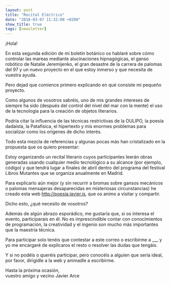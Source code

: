 ```yaml
---
layout: post
title: "Recital Eléctrico"
date: "2018-03-07 11:32:00 +0200"
show_title: true
tags: [newsletter]
---
```


¡Hola!

En esta segunda edición de mi boletín botánico os hablaré sobre cómo controlar
las mareas mediante alucinaciones hipnagógicas, el ganso robótico de Natalie
Jeremijenko, el gran desastre de la carrera de palomas del 97 y un nuevo
proyecto en el que estoy inmerso y que necesita de vuestra ayuda.

<!-- more -->

Pero dejad que comience primero explicando en qué consiste mi pequeño proyecto.

Como algunos de vosotros sabréis, uno de mis grandes intereses de siempre ha
sido (después del control del nivel del mar con la mente) el uso de la
tecnología para la creación de objetos literarios. 

Podría citar la influencia de las técnicas restrictivas de la OULIPO, la poesía
dadaísta, la Patafísica, el  hipertexto y mis enormes problemas para socializar
como los orígenes de dicho interés. 

Todo esta mezcla de referencias y algunas pocas más han cristalizado en la
propuesta que os quiero presentar:
 
Estoy organizando un recital literario cuyos participantes leerán obras
generadas usando cualquier medio tecnológico a su alcance (por ejemplo, código)
y que tendrá lugar a finales de abril dentro del programa del festival Libros
Mutantes que se organiza anualmente en Madrid.

Para explicarlo aún mejor (y sin recurrir a bromas sobre gansos mecánicos o
palomas mensajeras desaparecidas en misteriosas circunstancias) he creado esta
web http://poesia.javier.is, que os animo a visitar y compartir.

Dicho esto, ¿qué necesito de vosotros?

Además de algún abrazo esporádico, me gustaría que, si os interesa el evento,
participarais en él. No es imprescindible contar con conocimientos de
programación, la creatividad y el ingenio son mucho más importantes que la
maestría técnica.

Para participar solo tenéis que contestar a este correo o escribirme a
___ y yo me encargaré de explicaros el resto o resolver las
dudas que tengáis.

Y si no podéis o queréis participar, pero conocéis a alguien que sería ideal,
por favor, dirigidle a la web y animadle a escribirme.

Hasta la próxima ocasión,   
vuestro amigo y vecino Javier Arce


